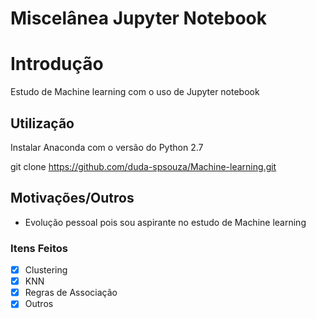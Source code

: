 # Miscelânea Jupyter Notebook

# Introdução
Estudo de Machine learning com o uso de Jupyter notebook
  
## Utilização
Instalar Anaconda com o versão do Python 2.7

git clone https://github.com/duda-spsouza/Machine-learning.git   


## Motivações/Outros
- Evolução pessoal pois sou aspirante no estudo de Machine learning
 
### Itens Feitos
- [x] Clustering
- [x] KNN
- [x] Regras de Associação
- [x] Outros 